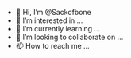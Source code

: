 - 👋 Hi, I’m @Sackofbone
- 👀 I’m interested in ...
- 🌱 I’m currently learning ...
- 💞️ I’m looking to collaborate on ...
- 📫 How to reach me ...

<!---
Sackofbone/Sackofbone is a ✨ special ✨ repository because its `README.md` (this file) appears on your GitHub profile.
You can click the Preview link to take a look at your changes.
--->
